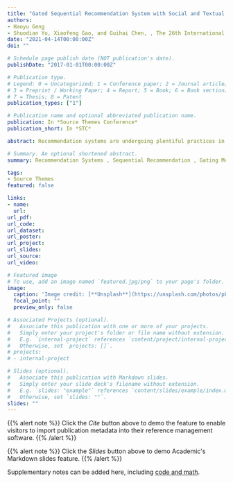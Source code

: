 ```yaml
---
title: "Gated Sequential Recommendation System with Social and Textual Information under Dynamic Contexts"
authors:
- Haoyu Geng
- Shuodian Yu, Xiaofeng Gao, and Guihai Chen, , The 26th International Conference on Database Systems for Advanced Applications (DASFAA), Taipei, Taiwan, April 11-14, 2021
date: "2021-04-14T00:00:00Z"
doi: ""

# Schedule page publish date (NOT publication's date).
publishDate: "2017-01-01T00:00:00Z"

# Publication type.
# Legend: 0 = Uncategorized; 1 = Conference paper; 2 = Journal article;
# 3 = Preprint / Working Paper; 4 = Report; 5 = Book; 6 = Book section;
# 7 = Thesis; 8 = Patent
publication_types: ["1"]

# Publication name and optional abbreviated publication name.
publication: In *Source Themes Conference*
publication_short: In *STC*

abstract: Recommendation systems are undergoing plentiful practices in research and industry to improve consumers' satisfaction.  In recent years, many research papers leverage abundant data from heterogeneous information sources to grasp diverse preferences and improve overall accuracy. Some noticeable papers proposed to extract users' preference from information along with ratings such as reviews or social relations. However, their combinations are generally static and less expressive without considerations on dynamic contexts in users' purchases and choices. In this paper, we propose  Heterogeneous Information Sequential Recommendation System (HISR), a dual-GRU structure that builds the sequential dynamics behind the customer behaviors, and combines preference features from review text and social attentional relations under dynamics contexts.  A novel gating layer is applied to dynamically select and explicitly combine two views of data. Moreover, in social attention module, temporal textual information is brought in as a clue to dynamically select friends that are helpful for contextual purchase intentions as an implicit combination. We validate our proposed method on two large subsets of real-world local business dataset Yelp, and our method outperforms the state of the art methods on related tasks including social, sequential and heterogeneous recommendations. 

# Summary. An optional shortened abstract.
summary: Recommendation Systems , Sequential Recommendation , Gating Mechanism

tags:
- Source Themes
featured: false

links:
- name: 
  url: 
url_pdf: 
url_code: 
url_dataset: 
url_poster: 
url_project: 
url_slides: 
url_source: 
url_video: 

# Featured image
# To use, add an image named `featured.jpg/png` to your page's folder. 
image:
  caption: 'Image credit: [**Unsplash**](https://unsplash.com/photos/pLCdAaMFLTE)'
  focal_point: ""
  preview_only: false

# Associated Projects (optional).
#   Associate this publication with one or more of your projects.
#   Simply enter your project's folder or file name without extension.
#   E.g. `internal-project` references `content/project/internal-project/index.md`.
#   Otherwise, set `projects: []`.
# projects:
# - internal-project

# Slides (optional).
#   Associate this publication with Markdown slides.
#   Simply enter your slide deck's filename without extension.
#   E.g. `slides: "example"` references `content/slides/example/index.md`.
#   Otherwise, set `slides: ""`.
slides: ""
---
```


{{% alert note %}}
Click the *Cite* button above to demo the feature to enable visitors to import publication metadata into their reference management software.
{{% /alert %}}

{{% alert note %}}
Click the *Slides* button above to demo Academic's Markdown slides feature.
{{% /alert %}}

Supplementary notes can be added here, including [code and math](https://sourcethemes.com/academic/docs/writing-markdown-latex/).

